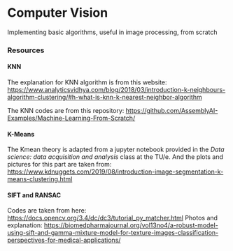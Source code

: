 # Computer Vision
Implementing basic algorithms, useful in image processing, from scratch

### Resources

#### KNN
The explanation for KNN algorithm is from this website: https://www.analyticsvidhya.com/blog/2018/03/introduction-k-neighbours-algorithm-clustering/#h-what-is-knn-k-nearest-neighbor-algorithm

The KNN codes are from this repository: https://github.com/AssemblyAI-Examples/Machine-Learning-From-Scratch/

#### K-Means

The Kmean theory is adapted from a jupyter notebook provided in the _Data science: data acquisition and analysis_ class at the TU/e. And the plots and pictures for this part are taken from: https://www.kdnuggets.com/2019/08/introduction-image-segmentation-k-means-clustering.html

#### SIFT and RANSAC
Codes are taken from here: https://docs.opencv.org/3.4/dc/dc3/tutorial_py_matcher.html
Photos and explanation: https://biomedpharmajournal.org/vol13no4/a-robust-model-using-sift-and-gamma-mixture-model-for-texture-images-classification-perspectives-for-medical-applications/